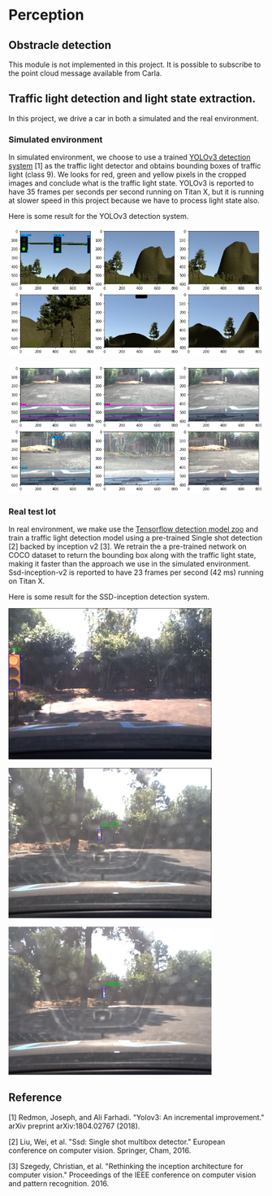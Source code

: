 # Perception

[//]: # (Image References)

[image1]: ../imgs/ssd_inception_real_red.PNG "ssd"
[image2]: ../imgs/ssd_inception_real_yellow.PNG "ssd"
[image3]: ../imgs/ssd_inception_real_green.PNG "ssd"
[image4]: ../imgs/yolo_simulated.png "yolo"
[image5]: ../imgs/yolo_real.png "yolo"

## Obstracle detection

This module is not implemented in this project. It is possible to subscribe to the
point cloud message available from Carla.

## Traffic light detection and light state extraction.

In this project, we drive a car in both a simulated and the real environment.

### Simulated environment
In simulated environment, we choose to use a trained [YOLOv3 detection system](https://pjreddie.com/darknet/yolo/) [1]
as the traffic light detector and obtains bounding boxes of traffic light (class 9). We looks for red, green
and yellow pixels in the cropped images and conclude what is the traffic light state. YOLOv3 is reported to have 35 frames per seconds
per second running on Titan X, but it is running at slower speed in this project
because we have to process light state also.

Here is some result for the YOLOv3 detection system.

![alt text][image4]

![alt text][image5]

### Real test lot

In real environment, we make use the [Tensorflow detection model zoo](https://github.com/tensorflow/models/blob/master/research/object_detection/g3doc/detection_model_zoo.md)
and train a traffic light detection model using a pre-trained Single shot detection [2] backed by inception v2 [3].
We retrain the a pre-trained network on COCO dataset to return the bounding box along with the traffic light state, making it faster than
the approach we use in the simulated environment. Ssd-inception-v2 is reported to have 23 frames per second (42 ms) running on Titan X.

Here is some result for the SSD-inception detection system.

![alt text][image1]

![alt text][image2]

![alt text][image3]


## Reference
[1] Redmon, Joseph, and Ali Farhadi. "Yolov3: An incremental improvement." arXiv preprint arXiv:1804.02767 (2018).

[2] Liu, Wei, et al. "Ssd: Single shot multibox detector." European conference on computer vision. Springer, Cham, 2016.

[3] Szegedy, Christian, et al. "Rethinking the inception architecture for computer vision." Proceedings of the IEEE conference on computer vision and pattern recognition. 2016.

